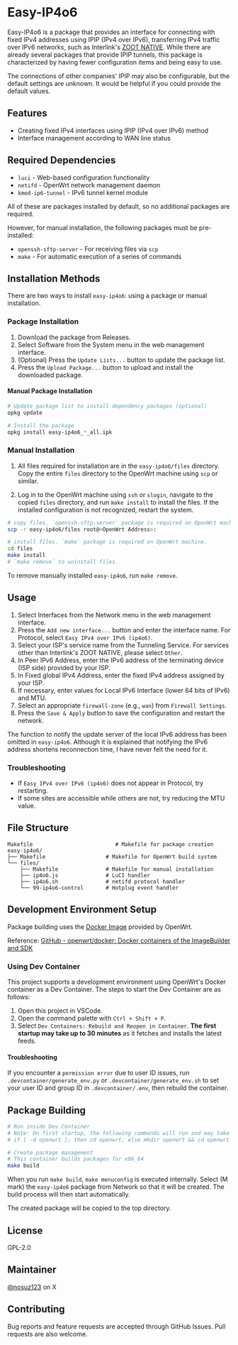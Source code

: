 # Easy-IP4o6

Easy-IP4o6 is a package that provides an interface for connecting with fixed IPv4 addresses using IPIP (IPv4 over IPv6), transferring IPv4 traffic over IPv6 networks, such as Interlink's [ZOOT NATIVE](https://www.interlink.or.jp/service/zootnative/). While there are already several packages that provide IPIP tunnels, this package is characterized by having fewer configuration items and being easy to use.

The connections of other companies' IPIP may also be configurable, but the default settings are unknown. It would be helpful if you could provide the default values.

## Features

- Creating fixed IPv4 interfaces using IPIP (IPv4 over IPv6) method
- Interface management according to WAN line status

## Required Dependencies

- `luci` - Web-based configuration functionality
- `netifd` - OpenWrt network management daemon
- `kmod-ip6-tunnel` - IPv6 tunnel kernel module

All of these are packages installed by default, so no additional packages are required.

However, for manual installation, the following packages must be pre-installed:

- `openssh-sftp-server` - For receiving files via `scp`
- `make` - For automatic execution of a series of commands

## Installation Methods

There are two ways to install `easy-ip4o6`: using a package or manual installation.

### Package Installation

1. Download the package from Releases.
2. Select Software from the System menu in the web management interface.
3. (Optional) Press the `Update Lists...` button to update the package list.
4. Press the `Upload Package...` button to upload and install the downloaded package.

#### Manual Package Installation

```bash
# Update package list to install dependency packages (optional)
opkg update

# Install the package
opkg install easy-ip4o6_*_all.ipk
```

### Manual Installation

1. All files required for installation are in the `easy-ip4o6/files` directory. Copy the entire `files` directory to the OpenWrt machine using `scp` or similar.

2. Log in to the OpenWrt machine using `ssh` or `slogin`, navigate to the copied `files` directory, and run `make install` to install the files. If the installed configuration is not recognized, restart the system.

```bash
# copy files. `openssh-sftp-server` package is required on OpenWrt machine.
scp -r easy-ip4o6/files root@<OpenWrt Address>:
```

```bash
# install files. `make` package is required on OpenWrt machine.
cd files
make install
# `make remove` to uninstall files.
```

To remove manually installed `easy-ip4o6`, run `make remove`.

## Usage

1. Select Interfaces from the Network menu in the web management interface.
2. Press the `Add new interface...` button and enter the interface name. For Protocol, select `Easy IPv4 over IPv6 (ip4o6)`.
3. Select your ISP's service name from the Tunneling Service. For services other than Interlink's ZOOT NATIVE, please select `Other`.
4. In Peer IPv6 Address, enter the IPv6 address of the terminating device (ISP side) provided by your ISP.
5. In Fixed global IPv4 Address, enter the fixed IPv4 address assigned by your ISP.
6. If necessary, enter values for Local IPv6 Interface (lower 64 bits of IPv6) and MTU.
7. Select an appropriate `firewall-zone` (e.g., `wan`) from `Firewall Settings`.
8. Press the `Save & Apply` button to save the configuration and restart the network.

The function to notify the update server of the local IPv6 address has been omitted in `easy-ip4o6`. Although it is explained that notifying the IPv6 address shortens reconnection time, I have never felt the need for it.

### Troubleshooting

- If `Easy IPv4 over IPv6 (ip4o6)` does not appear in Protocol, try restarting.
- If some sites are accessible while others are not, try reducing the MTU value.

## File Structure

```
Makefile                          # Makefile for package creation
easy-ip4o6/
├── Makefile                   # Makefile for OpenWrt build system
└── files/
    ├── Makefile               # Makefile for manual installation
    ├── ip4o6.js               # LuCI handler
    ├── ip4o6.sh               # netifd protocol handler
    └── 99-ip4o6-control       # Hotplug event handler
```

## Development Environment Setup

Package building uses the [Docker Image](https://hub.docker.com/r/openwrt/sdk) provided by OpenWrt.

Reference: [GitHub - openwrt/docker: Docker containers of the ImageBuilder and SDK](https://github.com/openwrt/docker)

### Using Dev Container

This project supports a development environment using OpenWrt's Docker container as a Dev Container. The steps to start the Dev Container are as follows:

1. Open this project in VSCode.
2. Open the command palette with `Ctrl + Shift + P`.
3. Select `Dev Containers: Rebuild and Reopen in Container`. **The first startup may take up to 30 minutes** as it fetches and installs the latest feeds.

#### Troubleshooting

If you encounter a `permission error` due to user ID issues, run `.devcontainer/generate_env.py` or `.devcontainer/generate_env.sh` to set your user ID and group ID in `.devcontainer/.env`, then rebuild the container.

## Package Building

```bash
# Run inside Dev Container
# Note: On first startup, the following commands will run and may take up to 30 minutes to complete
# if [ -d openwrt ]; then cd openwrt; else mkdir openwrt && cd openwrt && /builder/setup.sh; fi && ./scripts/feeds update -a && ./scripts/feeds install -a

# Create package management
# This container builds packages for x86_64
make build
```

When you run `make build`, `make menuconfig` is executed internally. Select (M mark) the `easy-ip4o6` package from Network so that it will be created. The build process will then start automatically.

The created package will be copied to the top directory.

## License

GPL-2.0

## Maintainer

[@nosuz123](https://x.com/nosuz123) on X

## Contributing

Bug reports and feature requests are accepted through GitHub Issues. Pull requests are also welcome.